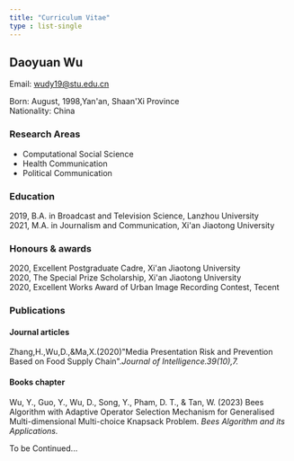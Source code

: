 ```yaml
---
title: "Curriculum Vitae"
type : list-single
---
```


## Daoyuan Wu

Email: wudy19@stu.edu.cn<br>

Born: August, 1998,Yan'an, Shaan'Xi Province<br>
Nationality: China
 
### Research Areas
- Computational Social Science
- Health Communication
- Political Communication

### Education
2019, B.A. in Broadcast and Television Science, Lanzhou University<br>
2021, M.A. in Journalism and Communication, Xi'an Jiaotong University

### Honours & awards
2020, Excellent Postgraduate Cadre, Xi'an Jiaotong University<br>
2020, The Special Prize Scholarship, Xi'an Jiaotong University<br>
2020, Excellent Works Award of Urban Image Recording Contest, Tecent

### Publications
#### Journal articles
Zhang,H.,Wu,D.,&Ma,X.(2020)"Media Presentation Risk and Prevention Based on Food Supply Chain".*Journal of Intelligence.39(10),7.* 
#### Books chapter
Wu, Y., Guo, Y., Wu, D., Song, Y., Pham, D. T., & Tan, W. (2023) Bees Algorithm with Adaptive Operator Selection Mechanism for Generalised Multi-dimensional Multi-choice Knapsack Problem. *Bees Algorithm and its Applications.*

To be Continued...